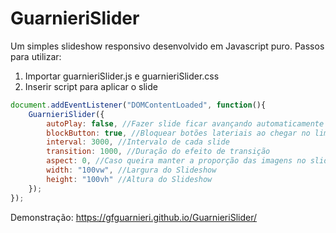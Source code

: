 # GuarnieriSlider
Um simples slideshow responsivo desenvolvido em Javascript puro.
Passos para utilizar:
1. Importar guarnieriSlider.js e guarnieriSlider.css
2. Inserir script para aplicar o slide
```javascript
document.addEventListener("DOMContentLoaded", function(){
    GuarnieriSlider({
        autoPlay: false, //Fazer slide ficar avançando automaticamente
        blockButton: true, //Bloquear botões lateriais ao chegar no limite
        interval: 3000, //Intervalo de cada slide
        transition: 1000, //Duração do efeito de transição
        aspect: 0, //Caso queira manter a proporção das imagens no slideshow - objectFit = contain.
        width: "100vw", //Largura do Slideshow
        height: "100vh" //Altura do Slideshow
    });
});
```
Demonstração: https://gfguarnieri.github.io/GuarnieriSlider/

